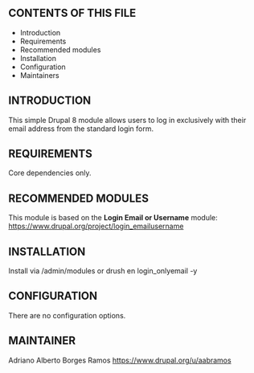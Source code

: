 CONTENTS OF THIS FILE
---------------------

 * Introduction
 * Requirements
 * Recommended modules
 * Installation
 * Configuration
 * Maintainers


INTRODUCTION
------------

This simple Drupal 8 module allows users to log in exclusively 
with their email address from the standard login form.


REQUIREMENTS
------------

Core dependencies only.


RECOMMENDED MODULES
-------------------

This module is based on the <strong>Login Email or Username</strong> module: 
https://www.drupal.org/project/login_emailusername


INSTALLATION
------------

Install via /admin/modules
or
drush en login_onlyemail -y


CONFIGURATION
-------------

There are no configuration options.


MAINTAINER
----------

Adriano Alberto Borges Ramos
https://www.drupal.org/u/aabramos

